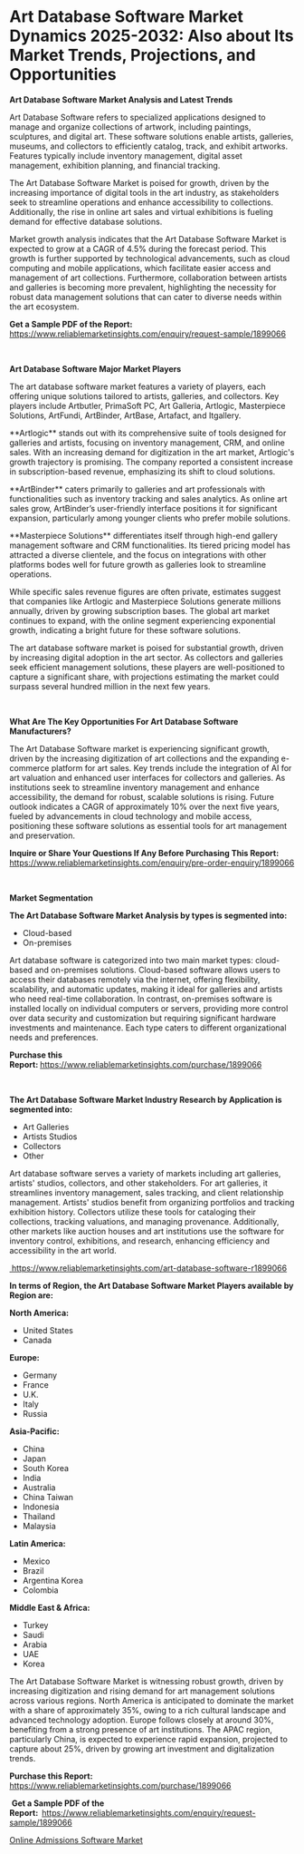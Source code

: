 <p><h1>Art Database Software Market Dynamics 2025-2032: Also about Its Market Trends, Projections, and Opportunities</h1></p><p><strong>Art Database Software Market Analysis and Latest Trends</strong></p>
<p><p>Art Database Software refers to specialized applications designed to manage and organize collections of artwork, including paintings, sculptures, and digital art. These software solutions enable artists, galleries, museums, and collectors to efficiently catalog, track, and exhibit artworks. Features typically include inventory management, digital asset management, exhibition planning, and financial tracking. </p><p>The Art Database Software Market is poised for growth, driven by the increasing importance of digital tools in the art industry, as stakeholders seek to streamline operations and enhance accessibility to collections. Additionally, the rise in online art sales and virtual exhibitions is fueling demand for effective database solutions. </p><p>Market growth analysis indicates that the Art Database Software Market is expected to grow at a CAGR of 4.5% during the forecast period. This growth is further supported by technological advancements, such as cloud computing and mobile applications, which facilitate easier access and management of art collections. Furthermore, collaboration between artists and galleries is becoming more prevalent, highlighting the necessity for robust data management solutions that can cater to diverse needs within the art ecosystem.</p></p>
<p><strong>Get a Sample PDF of the Report:&nbsp;</strong> <a href="https://www.reliablemarketinsights.com/enquiry/request-sample/1899066?utm_campaign=2868&utm_medium=2&utm_source=Github&utm_content=ia&utm_term=09032025&utm_id=art-database-software">https://www.reliablemarketinsights.com/enquiry/request-sample/1899066</a></p>
<p>&nbsp;</p>
<p><strong>Art Database Software Major Market Players</strong></p>
<p><p>The art database software market features a variety of players, each offering unique solutions tailored to artists, galleries, and collectors. Key players include Artbutler, PrimaSoft PC, Art Galleria, Artlogic, Masterpiece Solutions, ArtFundi, ArtBinder, ArtBase, Artafact, and Itgallery.</p><p>**Artlogic** stands out with its comprehensive suite of tools designed for galleries and artists, focusing on inventory management, CRM, and online sales. With an increasing demand for digitization in the art market, Artlogic's growth trajectory is promising. The company reported a consistent increase in subscription-based revenue, emphasizing its shift to cloud solutions.</p><p>**ArtBinder** caters primarily to galleries and art professionals with functionalities such as inventory tracking and sales analytics. As online art sales grow, ArtBinder’s user-friendly interface positions it for significant expansion, particularly among younger clients who prefer mobile solutions. </p><p>**Masterpiece Solutions** differentiates itself through high-end gallery management software and CRM functionalities. Its tiered pricing model has attracted a diverse clientele, and the focus on integrations with other platforms bodes well for future growth as galleries look to streamline operations.</p><p>While specific sales revenue figures are often private, estimates suggest that companies like Artlogic and Masterpiece Solutions generate millions annually, driven by growing subscription bases. The global art market continues to expand, with the online segment experiencing exponential growth, indicating a bright future for these software solutions.</p><p>The art database software market is poised for substantial growth, driven by increasing digital adoption in the art sector. As collectors and galleries seek efficient management solutions, these players are well-positioned to capture a significant share, with projections estimating the market could surpass several hundred million in the next few years.</p></p>
<p>&nbsp;</p>
<p><strong>What Are The Key Opportunities For Art Database Software Manufacturers?</strong></p>
<p><p>The Art Database Software market is experiencing significant growth, driven by the increasing digitization of art collections and the expanding e-commerce platform for art sales. Key trends include the integration of AI for art valuation and enhanced user interfaces for collectors and galleries. As institutions seek to streamline inventory management and enhance accessibility, the demand for robust, scalable solutions is rising. Future outlook indicates a CAGR of approximately 10% over the next five years, fueled by advancements in cloud technology and mobile access, positioning these software solutions as essential tools for art management and preservation.</p></p>
<p><strong>Inquire or Share Your Questions If Any Before Purchasing This Report:</strong> <a href="https://www.reliablemarketinsights.com/enquiry/pre-order-enquiry/1899066?utm_campaign=2868&utm_medium=2&utm_source=Github&utm_content=ia&utm_term=09032025&utm_id=art-database-software">https://www.reliablemarketinsights.com/enquiry/pre-order-enquiry/1899066</a></p>
<p>&nbsp;</p>
<p><strong>Market Segmentation</strong></p>
<p><strong>The Art Database Software Market Analysis by types is segmented into:</strong></p>
<p><ul><li>Cloud-based</li><li>On-premises</li></ul></p>
<p><p>Art database software is categorized into two main market types: cloud-based and on-premises solutions. Cloud-based software allows users to access their databases remotely via the internet, offering flexibility, scalability, and automatic updates, making it ideal for galleries and artists who need real-time collaboration. In contrast, on-premises software is installed locally on individual computers or servers, providing more control over data security and customization but requiring significant hardware investments and maintenance. Each type caters to different organizational needs and preferences.</p></p>
<p><strong>Purchase this Report:&nbsp;</strong><a href="https://www.reliablemarketinsights.com/purchase/1899066?utm_campaign=2868&utm_medium=2&utm_source=Github&utm_content=ia&utm_term=09032025&utm_id=art-database-software">https://www.reliablemarketinsights.com/purchase/1899066</a></p>
<p>&nbsp;</p>
<p><strong>The Art Database Software Market Industry Research by Application is segmented into:</strong></p>
<p><ul><li>Art Galleries</li><li>Artists Studios</li><li>Collectors</li><li>Other</li></ul></p>
<p><p>Art database software serves a variety of markets including art galleries, artists' studios, collectors, and other stakeholders. For art galleries, it streamlines inventory management, sales tracking, and client relationship management. Artists' studios benefit from organizing portfolios and tracking exhibition history. Collectors utilize these tools for cataloging their collections, tracking valuations, and managing provenance. Additionally, other markets like auction houses and art institutions use the software for inventory control, exhibitions, and research, enhancing efficiency and accessibility in the art world.</p></p>
<p><a href="https://www.reliablemarketinsights.com/art-database-software-r1899066?utm_campaign=2868&utm_medium=2&utm_source=Github&utm_content=ia&utm_term=09032025&utm_id=art-database-software">&nbsp;https://www.reliablemarketinsights.com/art-database-software-r1899066</a></p>
<p><strong>In terms of Region, the Art Database Software Market Players available by Region are:</strong></p>
<p>
    <p> <strong> North America: </strong>
        <ul>
            <li>United States</li>
            <li>Canada</li>
        </ul>
        </p> 
    <p> <strong> Europe: </strong>
        <ul>
            <li>Germany</li>
            <li>France</li>
            <li>U.K.</li>
            <li>Italy</li>
            <li>Russia</li>
        </ul>
        </p> 
    <p> <strong> Asia-Pacific: </strong>
        <ul>
            <li>China</li>
            <li>Japan</li>
            <li>South Korea</li>
            <li>India</li>
            <li>Australia</li>
            <li>China Taiwan</li>
            <li>Indonesia</li>
            <li>Thailand</li>
            <li>Malaysia</li>
        </ul>
        </p> 
    <p> <strong> Latin America: </strong>
        <ul>
            <li>Mexico</li>
            <li>Brazil</li>
            <li>Argentina Korea</li>
            <li>Colombia</li>
        </ul>
        </p> 
    <p> <strong> Middle East & Africa: </strong>
        <ul>
            <li>Turkey</li>
            <li>Saudi</li>
            <li>Arabia</li>
            <li>UAE</li>
            <li>Korea</li>
        </ul>
    </p>
    </p>
<p><p>The Art Database Software Market is witnessing robust growth, driven by increasing digitization and rising demand for art management solutions across various regions. North America is anticipated to dominate the market with a share of approximately 35%, owing to a rich cultural landscape and advanced technology adoption. Europe follows closely at around 30%, benefiting from a strong presence of art institutions. The APAC region, particularly China, is expected to experience rapid expansion, projected to capture about 25%, driven by growing art investment and digitalization trends.</p></p>
<p><strong>Purchase this Report: </strong><a href="https://www.reliablemarketinsights.com/purchase/1899066?utm_campaign=2868&utm_medium=2&utm_source=Github&utm_content=ia&utm_term=09032025&utm_id=art-database-software">https://www.reliablemarketinsights.com/purchase/1899066</a></p>
<p>&nbsp;<strong>Get a Sample PDF of the Report:&nbsp;&nbsp;</strong><a href="https://www.reliablemarketinsights.com/enquiry/request-sample/1899066?utm_campaign=2868&utm_medium=2&utm_source=Github&utm_content=ia&utm_term=09032025&utm_id=art-database-software">https://www.reliablemarketinsights.com/enquiry/request-sample/1899066</a></p>
<p><strong></strong></p>
<p><p><a href="https://github.com/chikenmhamdi/Market-Research-Report-List-1/blob/main/online-admissions-software-market.md?utm_campaign=2868&utm_medium=2&utm_source=Github&utm_content=ia&utm_term=09032025&utm_id=art-database-software">Online Admissions Software Market</a></p></p>